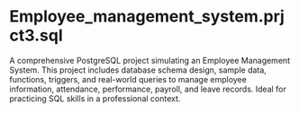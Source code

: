 # Employee_management_system.prjct3.sql
A comprehensive PostgreSQL project simulating an Employee Management System. This project includes database schema design, sample data, functions, triggers, and real-world queries to manage employee information, attendance, performance, payroll, and leave records. Ideal for practicing SQL skills in a professional context.
